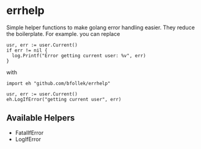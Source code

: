 # errhelp

Simple helper functions to make golang error handling easier. They reduce the boilerplate. For example. you can replace

```
usr, err := user.Current()
if err != nil {
  log.Printf("Error getting current user: %v", err)
}
```

with

```
import eh "github.com/bfollek/errhelp"

usr, err := user.Current()
eh.LogIfError("getting current user", err)
```

## Available Helpers

* FatalIfError
* LogIfError


